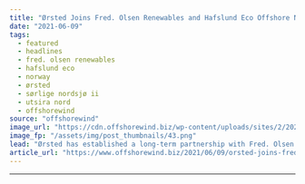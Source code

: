 ```yaml
---
title: "Ørsted Joins Fred. Olsen Renewables and Hafslund Eco Offshore Norway"
date: "2021-06-09"
tags: 
  - featured
  - headlines
  - fred. olsen renewables
  - hafslund eco
  - norway
  - ørsted
  - sørlige nordsjø ii
  - utsira nord
  - offshorewind
source: "offshorewind"
image_url: "https://cdn.offshorewind.biz/wp-content/uploads/sites/2/2021/06/09121502/%C3%98rsted-Joins-Fred.-Olsen-Renewables-and-Hafslund-Eco-Offshore-Norway.png"
image_fp: "/assets/img/post_thumbnails/43.png"
lead: "Ørsted has established a long-term partnership with Fred. Olsen Renewables and Hafslund Eco to"
article_url: "https://www.offshorewind.biz/2021/06/09/orsted-joins-fred-olsen-renewables-and-hafslund-eco-offshore-norway/"
---
```


---
